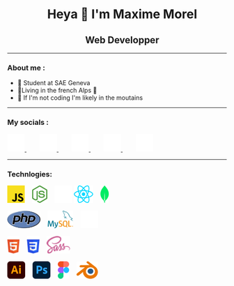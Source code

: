 <div id="user-content-toc" align="center"><ul>
    <summary><h1>Heya 👋 I'm Maxime Morel</h1></summary>
</ul></div>
<div id="user-content-toc" align="center"><ul>
    <summary><h2>Web Developper</h2></summary>
</ul></div>

---
<h3>About me :</h3>

- 🌱 Student at SAE Geneva
- 📍Living in the french Alps 🥖
- 🗻 If I'm not coding I'm likely in the moutains

---

<h3>My socials :</h3>
<a href="https://discordapp.com/users/270219307475140608">
	<img src='https://raw.githubusercontent.com/maxime-mrl/maxime-mrl/main/discord.png' alt='discord' height='40'>
</a>
ㅤㅤ
<a href="https://www.behance.net/maxime-mrl">
	<img src='https://raw.githubusercontent.com/maxime-mrl/maxime-mrl/main/behance.png' alt='behance' height='40'>
</a>
ㅤㅤ
<a href="https://codepen.io/maximel-mrl">
	<img src='https://raw.githubusercontent.com/maxime-mrl/maxime-mrl/main/codepen-icon.svg' alt='codepen' height='40'>
</a>
ㅤㅤ
<a href="https://www.instagram.com/maxime.morl/">
	<img src='https://raw.githubusercontent.com/maxime-mrl/maxime-mrl/main/instagram.png' alt='instagram' height='40'>
</a>
ㅤㅤ
<a href="mailto:maxime.morel@ik.me">
	<img src='https://raw.githubusercontent.com/maxime-mrl/maxime-mrl/main/email.png' alt='mail' height='40'>
</a>

---

<h3>Technlogies: </h3>

<img src='https://raw.githubusercontent.com/maxime-mrl/maxime-mrl/main/javascript.svg' alt='JavaScript' height='40'>ㅤ
<img src='https://raw.githubusercontent.com/maxime-mrl/maxime-mrl/main/node-js.svg' alt='NodeJS' height='40'>ㅤ
<img src='https://raw.githubusercontent.com/maxime-mrl/maxime-mrl/main/threejs.svg' alt='ThreeJS' height='40'>
<img src='https://raw.githubusercontent.com/maxime-mrl/maxime-mrl/main/react.svg' alt='ReactJS' height='40'>ㅤ
<img src='https://raw.githubusercontent.com/maxime-mrl/maxime-mrl/main/mongodb-icon.svg' alt='MongoDB' height='40'>

<img src='https://raw.githubusercontent.com/maxime-mrl/maxime-mrl/main/php.svg' alt='HTML' height='40'>ㅤ
<img src='https://raw.githubusercontent.com/maxime-mrl/maxime-mrl/main/mysql.svg' alt='CSS' height='40'>ㅤ
<img src='https://raw.githubusercontent.com/maxime-mrl/maxime-mrl/main/phpmyadmin.svg' alt='SASS' height='40'>

<img src='https://raw.githubusercontent.com/maxime-mrl/maxime-mrl/main/html-5.svg' alt='HTML' height='40'>ㅤ
<img src='https://raw.githubusercontent.com/maxime-mrl/maxime-mrl/main/css-3.svg' alt='CSS' height='40'>ㅤ
<img src='https://raw.githubusercontent.com/maxime-mrl/maxime-mrl/main/sass.svg' alt='SASS' height='40'>

<img src='https://raw.githubusercontent.com/maxime-mrl/maxime-mrl/main/adobe-illustrator.svg' alt='Adobe illustrator' height='40'>ㅤ
<img src='https://raw.githubusercontent.com/maxime-mrl/maxime-mrl/main/adobe-photoshop.svg' alt='Adobe photoshop' height='40'>ㅤ
<img src='https://raw.githubusercontent.com/maxime-mrl/maxime-mrl/main/figma.svg' alt='Figma' height='40'>ㅤ
<img src='https://raw.githubusercontent.com/maxime-mrl/maxime-mrl/main/blender.svg' alt='blender' height='40'>
